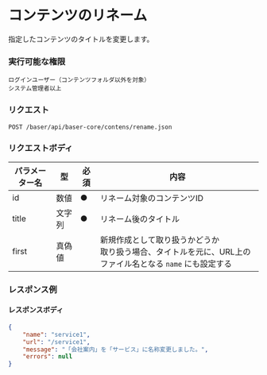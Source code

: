 # コンテンツのリネーム

指定したコンテンツのタイトルを変更します。

### 実行可能な権限
```
ログインユーザー（コンテンツフォルダ以外を対象）
システム管理者以上
```
 
### リクエスト
```
POST /baser/api/baser-core/contens/rename.json
``` 

### リクエストボディ

| パラメーター名      | 型   | 必須  | 内容                                                           |
|--------------|-----|-----|--------------------------------------------------------------|
| id           | 数値  |  ●  | リネーム対象のコンテンツID                                               |
| title        | 文字列 |  ●  | リネーム後のタイトル                                                   |
| first  | 真偽値 |    | 新規作成として取り扱うかどうか<br>取り扱う場合、タイトルを元に、URL上のファイル名となる `name` にも設定する |

### レスポンス例
#### レスポンスボディ
```json
{
    "name": "service1",
    "url": "/service1",
    "message": "「会社案内」を「サービス」に名称変更しました。",
    "errors": null
}
```
